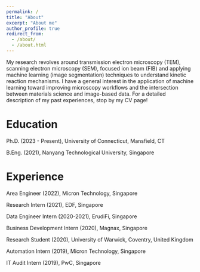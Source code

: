 ```yaml
---
permalink: /
title: "About"
excerpt: "About me"
author_profile: true
redirect_from: 
  - /about/
  - /about.html
---
```


My research revolves around transmission electron microscopy (TEM), scanning electron microscopy (SEM), focused ion beam (FIB) and applying machine learning (image segmentation) techniques to understand kinetic reaction mechanisms. I have a general interest in the application of machine learning toward improving microscopy workflows and the intersection between materials science and image-based data. For a detailed description of my past experiences, stop by my CV page!

Education
======
Ph.D. (2023 - Present), University of Connecticut, Mansfield, CT

B.Eng. (2021), Nanyang Technological University, Singapore

Experience
======
Area Engineer (2022), Micron Technology, Singapore

Research Intern (2021), EDF, Singapore

Data Engineer Intern (2020-2021), ErudiFi, Singapore

Business Development Intern (2020), Magnax, Singapore

Research Student (2020), University of Warwick, Coventry, United Kingdom

Automation Intern (2019), Micron Technology, Singapore

IT Audit Intern (2019), PwC, Singapore
